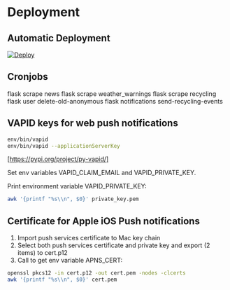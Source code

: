 # Deployment

## Automatic Deployment

[![Deploy](https://www.herokucdn.com/deploy/button.svg)](https://heroku.com/deploy?template=https://github.com/DanielGrams/cityservice)

## Cronjobs

flask scrape news
flask scrape weather_warnings
flask scrape recycling
flask user delete-old-anonymous
flask notifications send-recycling-events

## VAPID keys for web push notifications

```sh
env/bin/vapid
env/bin/vapid --applicationServerKey
```

[https://pypi.org/project/py-vapid/]

Set env variables VAPID_CLAIM_EMAIL and VAPID_PRIVATE_KEY.

Print environment variable VAPID_PRIVATE_KEY:

```sh
awk '{printf "%s\\n", $0}' private_key.pem
```

## Certificate for Apple iOS Push notifications

1. Import push services certificate to Mac key chain
2. Select both push services certificate and private key and export (2 items) to cert.p12
3. Call to get env variable APNS_CERT:

```sh
openssl pkcs12 -in cert.p12 -out cert.pem -nodes -clcerts
awk '{printf "%s\\n", $0}' cert.pem
```
